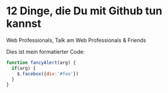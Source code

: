 # 12 Dinge, die Du mit Github tun kannst

Web Professionals, Talk am Web Professionals & Friends

Dies ist mein formatierter Code:

```javascript
function fancyAlert(arg) {
  if(arg) {
    $.facebox({div:'#foo'})
  }
}
```
